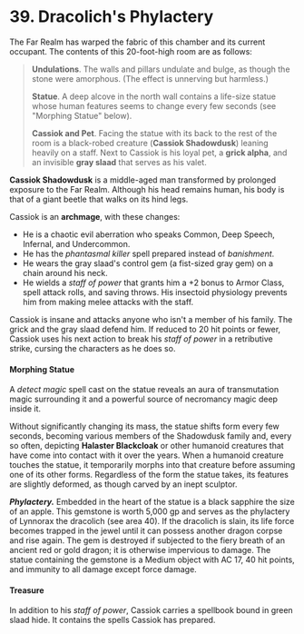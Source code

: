 # 39. Dracolich's Phylactery

The Far Realm has warped the fabric of this chamber and its current occupant. The contents of this 20-foot-high room are as follows:

>**Undulations**. The walls and pillars undulate and bulge, as though the stone were amorphous. (The effect is unnerving but harmless.)
>
>**Statue**. A deep alcove in the north wall contains a life-size statue whose human features seems to change every few seconds (see "Morphing Statue" below).
>
>**Cassiok and Pet**. Facing the statue with its back to the rest of the room is a black-robed creature (**Cassiok Shadowdusk**) leaning heavily on a staff. Next to Cassiok is his loyal pet, a **grick alpha**, and an invisible **gray slaad** that serves as his valet.
>

**Cassiok Shadowdusk** is a middle-aged man transformed by prolonged exposure to the Far Realm. Although his head remains human, his body is that of a giant beetle that walks on its hind legs.

Cassiok is an **archmage**, with these changes:

- He is a chaotic evil aberration who speaks Common, Deep Speech, Infernal, and Undercommon.
- He has the *phantasmal killer* spell prepared instead of *banishment*.
- He wears the gray slaad's control gem (a fist-sized gray gem) on a chain around his neck.
- He wields a *staff of power* that grants him a +2 bonus to Armor Class, spell attack rolls, and saving throws. His insectoid physiology prevents him from making melee attacks with the staff.

Cassiok is insane and attacks anyone who isn't a member of his family. The grick and the gray slaad defend him. If reduced to 20 hit points or fewer, Cassiok uses his next action to break his *staff of power* in a retributive strike, cursing the characters as he does so.

#### Morphing Statue

A *detect magic* spell cast on the statue reveals an aura of transmutation magic surrounding it and a powerful source of necromancy magic deep inside it.

Without significantly changing its mass, the statue shifts form every few seconds, becoming various members of the Shadowdusk family and, every so often, depicting **Halaster Blackcloak** or other humanoid creatures that have come into contact with it over the years. When a humanoid creature touches the statue, it temporarily morphs into that creature before assuming one of its other forms. Regardless of the form the statue takes, its features are slightly deformed, as though carved by an inept sculptor.

***Phylactery.*** Embedded in the heart of the statue is a black sapphire the size of an apple. This gemstone is worth 5,000 gp and serves as the phylactery of Lynnorax the dracolich (see area 40). If the dracolich is slain, its life force becomes trapped in the jewel until it can possess another dragon corpse and rise again. The gem is destroyed if subjected to the fiery breath of an ancient red or gold dragon; it is otherwise impervious to damage. The statue containing the gemstone is a Medium object with AC 17, 40 hit points, and immunity to all damage except force damage.

#### Treasure

In addition to his *staff of power*, Cassiok carries a spellbook bound in green slaad hide. It contains the spells Cassiok has prepared.